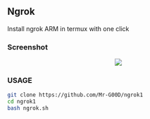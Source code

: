 ## Ngrok

Install ngrok ARM in termux with one click

### Screenshot

<p align="center"><img src="https://i.ibb.co/ZfR2qGQ/IMG-20200807-143559.jpg"></p>

### USAGE

```bash
git clone https://github.com/Mr-G00D/ngrok1
cd ngrok1
bash ngrok.sh
```






